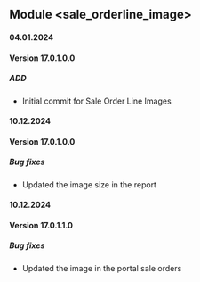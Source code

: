 ## Module <sale_orderline_image>

#### 04.01.2024
#### Version 17.0.1.0.0
##### ADD

- Initial commit for Sale Order Line Images

#### 10.12.2024
#### Version 17.0.1.0.0
##### Bug fixes

- Updated the image size in the report

#### 10.12.2024
#### Version 17.0.1.1.0
##### Bug fixes

- Updated the image in the portal sale orders